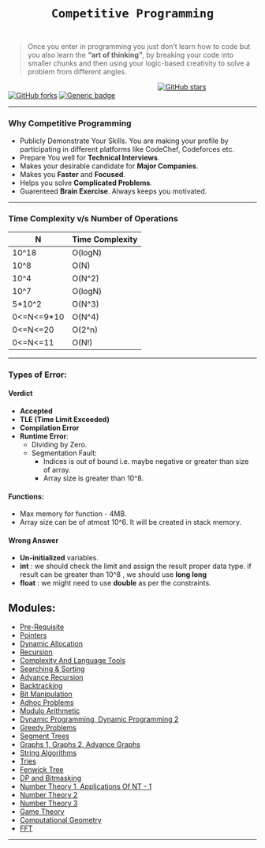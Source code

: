 <code>
  <h1 align="center">Competitive Programming</h1>
</code>

>   Once you enter in programming you just don’t learn how to code but you also learn the **“art of thinking”**, by breaking your code into smaller chunks and then using your logic-based creativity to solve a problem from different angles.

&nbsp;&nbsp;&nbsp;&nbsp;&nbsp;&nbsp;&nbsp;&nbsp;&nbsp;&nbsp;&nbsp;&nbsp;&nbsp;&nbsp;&nbsp;&nbsp;&nbsp;&nbsp;&nbsp;&nbsp;&nbsp;&nbsp;&nbsp;&nbsp;&nbsp;&nbsp;&nbsp;&nbsp;&nbsp;&nbsp;&nbsp;&nbsp;&nbsp;&nbsp;&nbsp;&nbsp;&nbsp;&nbsp;&nbsp;&nbsp;&nbsp;&nbsp;&nbsp;&nbsp;&nbsp;&nbsp;&nbsp;&nbsp;&nbsp;&nbsp;&nbsp;&nbsp;&nbsp;&nbsp;&nbsp;&nbsp;&nbsp;&nbsp;&nbsp;&nbsp;&nbsp;&nbsp;&nbsp;&nbsp;&nbsp;&nbsp;&nbsp;&nbsp;&nbsp;&nbsp;&nbsp;&nbsp;&nbsp;&nbsp;&nbsp;&nbsp;
[![GitHub stars](https://img.shields.io/github/stars/coding-ninja-dsa-competitive-package/codig-ninja-dsa-learning?color=orange&logo=github&style=for-the-badge)](GithubBadgeShields) 
[![GitHub forks](https://img.shields.io/github/forks/coding-ninja-dsa-competitive-package/codig-ninja-dsa-learning?color=orange&logo=github&style=for-the-badge)](GithubBadgeShields)
[![Generic badge](https://img.shields.io/badge/language-c%2B%2B-yellowgreen?style=for-the-badge&logo=c%2B%2B)](GithubBadgeShields)

---

### Why Competitive Programming

-   Publicly Demonstrate Your Skills. You are making your profile by participating in different platforms like CodeChef, Codeforces etc.
-   Prepare You well for **Technical Interviews**.
-   Makes your desirable candidate for **Major Companies**.
-   Makes you **Faster** and **Focused**.
-   Helps you solve **Complicated Problems**.
-   Guarenteed **Brain Exercise**. Always keeps you motivated.

---

### Time Complexity v/s Number of Operations 
>
|    N        |       Time Complexity|
| ----------  | -------------------- |
| 10^18       |       O(logN)        |
| 10^8        |       O(N)           |
| 10^4        |       O(N^2)         |
| 10^7        |       O(logN)        |
| 5*10^2      |       O(N^3)         |
| 0<=N<=9*10  |       O(N^4)         |
| 0<=N<=20    |       O(2^n)         |
| 0<=N<=11    |       O(N!)          |

---

### Types of Error:

#### **Verdict**
-   **Accepted**
-   **TLE (Time Limit Exceeded)**
-   **Compilation Error**
-   **Runtime Error**:
    -   Dividing by Zero.
    -   Segmentation Fault:
        -   Indices is out of bound i.e. maybe negative or greater than size of array.
        -   Array size is greater than 10^8.
#### **Functions**:
-   Max memory for function - 4MB.
-   Array size can be of atmost 10^6. It will be created in stack memory.
#### **Wrong Answer**
-   **Un-initialized** variables.
-   **int** : we should check the limit and assign the result proper data type. if result can be greater than 10^8 , we should use **long long**
-   **float** : we might need to use **double** as per the constraints.

## Modules:

-   [Pre-Requisite](./modules/001-prerequisite)<br>
-   [Pointers](./modules/002-pointers)<br>
-   [Dynamic Allocation](./modules/003-dynamic-allocation)<br>
-   [Recursion](./modules/004-recursion)<br>
-   [Complexity And Language Tools](./modules/005-Complexity-And-Language-Tools)<br>
-   [Searching & Sorting](./modules/006-searching-sorting)<br>
-   [Advance Recursion](./modules/007-Advance-Recursion)<br>
-   [Backtracking](./modules/008-Backtracking)<br>
-   [Bit Manipulation](./modules/009-Bit-Manipulation)<br>
-   [Adhoc Problems](./modules/010-Adhoc-Problems)<br>
-   [Modulo Arithmetic](./modules/011-Modulo-Arithmetic)<br>
-   [Dynamic Programming, Dynamic Programming 2](./modules/012-Dynamic-Programming)<br>
-   [Greedy Problems](./modules/013-Greedy-Problems)<br>
-   [Segment Trees](./modules/014-Segment-Trees)<br>
-   [Graphs 1, Graphs 2, Advance Graphs](./modules/015-Graphs)<br>
-   [String Algorithms](./modules/016-String-Algorithms)<br>
-   [Tries](./modules/017-Tries)<br>
-   [Fenwick Tree](./modules/018-Fenwick-Tree)<br>
-   [DP and Bitmasking](./modules/019-DP-And-Bitmasking)<br>
-   [Number Theory 1, Applications Of NT - 1](./modules/020-Number-Theory-1)<br>
-   [Number Theory 2](./modules/021-Number-Theory-2)<br>
-   [Number Theory 3](./modules/022-Number-Theory-3)<br>
-   [Game Theory](./modules/023-Game-Theory)<br>
-   [Computational Geometry](./modules/024-Computational-Geometry)<br>
-   [FFT](./modules/025-FFT)<br>

---